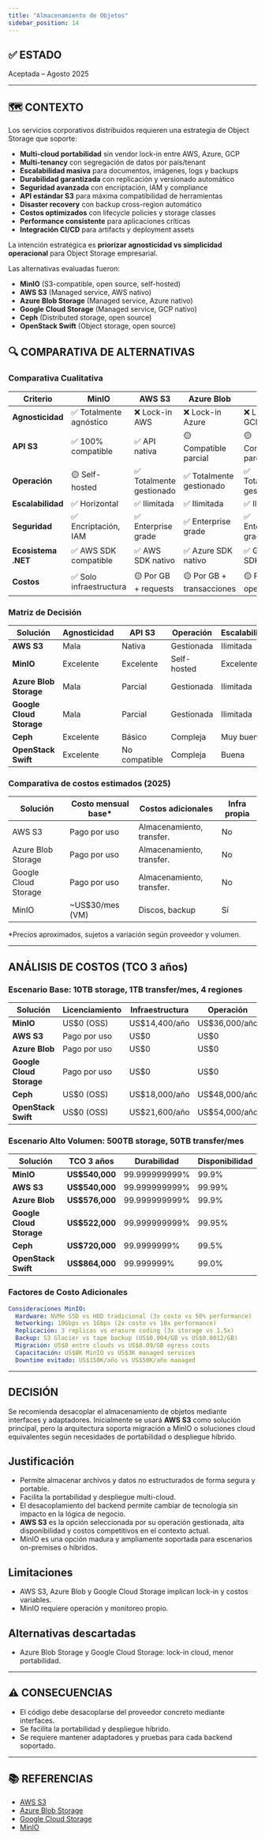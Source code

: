 ```yaml
---
title: "Almacenamiento de Objetos"
sidebar_position: 14
---
```


## ✅ ESTADO

Aceptada – Agosto 2025

---

## 🗺️ CONTEXTO

Los servicios corporativos distribuidos requieren una estrategia de Object Storage que soporte:

- **Multi-cloud portabilidad** sin vendor lock-in entre AWS, Azure, GCP
- **Multi-tenancy** con segregación de datos por país/tenant
- **Escalabilidad masiva** para documentos, imágenes, logs y backups
- **Durabilidad garantizada** con replicación y versionado automático
- **Seguridad avanzada** con encriptación, IAM y compliance
- **API estándar S3** para máxima compatibilidad de herramientas
- **Disaster recovery** con backup cross-region automático
- **Costos optimizados** con lifecycle policies y storage classes
- **Performance consistente** para aplicaciones críticas
- **Integración CI/CD** para artifacts y deployment assets

La intención estratégica es **priorizar agnosticidad vs simplicidad operacional** para Object Storage empresarial.

Las alternativas evaluadas fueron:

- **MinIO** (S3-compatible, open source, self-hosted)
- **AWS S3** (Managed service, AWS nativo)
- **Azure Blob Storage** (Managed service, Azure nativo)
- **Google Cloud Storage** (Managed service, GCP nativo)
- **Ceph** (Distributed storage, open source)
- **OpenStack Swift** (Object storage, open source)

## 🔍 COMPARATIVA DE ALTERNATIVAS

### Comparativa Cualitativa

| Criterio | MinIO | AWS S3 | Azure Blob | GCS | Ceph | Swift |
|----------|-------|--------|------------|-----|------|-------|
| **Agnosticidad** | ✅ Totalmente agnóstico | ❌ Lock-in AWS | ❌ Lock-in Azure | ❌ Lock-in GCP | ✅ Totalmente agnóstico | ✅ Agnóstico |
| **API S3** | ✅ 100% compatible | ✅ API nativa | 🟡 Compatible parcial | 🟡 Compatible parcial | 🟡 Compatible básico | ❌ No compatible |
| **Operación** | 🟡 Self-hosted | ✅ Totalmente gestionado | ✅ Totalmente gestionado | ✅ Totalmente gestionado | 🟡 Compleja gestión | 🟡 Compleja gestión |
| **Escalabilidad** | ✅ Horizontal | ✅ Ilimitada | ✅ Ilimitada | ✅ Ilimitada | ✅ Muy buena | ✅ Buena |
| **Seguridad** | ✅ Encriptación, IAM | ✅ Enterprise grade | ✅ Enterprise grade | ✅ Enterprise grade | 🟡 Básica | 🟡 Básica |
| **Ecosistema .NET** | ✅ AWS SDK compatible | ✅ AWS SDK nativo | ✅ Azure SDK nativo | ✅ Google SDK | 🟡 Clientes terceros | 🟡 Clientes limitados |
| **Costos** | ✅ Solo infraestructura | 🟡 Por GB + requests | 🟡 Por GB + transacciones | 🟡 Por GB + operaciones | ✅ Solo infraestructura | ✅ Solo infraestructura |

### Matriz de Decisión

| Solución | Agnosticidad | API S3 | Operación | Escalabilidad | Recomendación |
|----------|--------------|--------|-----------|---------------|---------------|
| **AWS S3** | Mala | Nativa | Gestionada | Ilimitada | ✅ **Seleccionada** |
| **MinIO** | Excelente | Excelente | Self-hosted | Excelente | 🟡 Alternativa |
| **Azure Blob Storage** | Mala | Parcial | Gestionada | Ilimitada | 🟡 Considerada |
| **Google Cloud Storage** | Mala | Parcial | Gestionada | Ilimitada | ❌ Descartada |
| **Ceph** | Excelente | Básico | Compleja | Muy buena | ❌ Descartada |
| **OpenStack Swift** | Excelente | No compatible | Compleja | Buena | ❌ Descartada |

### Comparativa de costos estimados (2025)

| Solución             | Costo mensual base* | Costos adicionales         | Infra propia |
|----------------------|---------------------|---------------------------|--------------|
| AWS S3               | Pago por uso        | Almacenamiento, transfer. | No           |
| Azure Blob Storage   | Pago por uso        | Almacenamiento, transfer. | No           |
| Google Cloud Storage | Pago por uso        | Almacenamiento, transfer. | No           |
| MinIO                | ~US$30/mes (VM)     | Discos, backup            | Sí           |

*Precios aproximados, sujetos a variación según proveedor y volumen.

---

## ANÁLISIS DE COSTOS (TCO 3 años)

### Escenario Base: 10TB storage, 1TB transfer/mes, 4 regiones

| Solución | Licenciamiento | Infraestructura | Operación | TCO 3 años |
|----------|----------------|-----------------|-----------|------------|
| **MinIO** | US$0 (OSS) | US$14,400/año | US$36,000/año | **US$151,200** |
| **AWS S3** | Pago por uso | US$0 | US$0 | **US$10,800/año** |
| **Azure Blob** | Pago por uso | US$0 | US$0 | **US$11,520/año** |
| **Google Cloud Storage** | Pago por uso | US$0 | US$0 | **US$10,440/año** |
| **Ceph** | US$0 (OSS) | US$18,000/año | US$48,000/año | **US$198,000** |
| **OpenStack Swift** | US$0 (OSS) | US$21,600/año | US$54,000/año | **US$226,800** |

### Escenario Alto Volumen: 500TB storage, 50TB transfer/mes

| Solución | TCO 3 años | Durabilidad | Disponibilidad |
|----------|------------|-------------|----------------|
| **MinIO** | **US$540,000** | 99.999999999% | 99.9% |
| **AWS S3** | **US$540,000** | 99.999999999% | 99.99% |
| **Azure Blob** | **US$576,000** | 99.999999999% | 99.9% |
| **Google Cloud Storage** | **US$522,000** | 99.999999999% | 99.95% |
| **Ceph** | **US$720,000** | 99.9999999% | 99.5% |
| **OpenStack Swift** | **US$864,000** | 99.999999% | 99.0% |

### Factores de Costo Adicionales

```yaml
Consideraciones MinIO:
  Hardware: NVMe SSD vs HDD tradicional (3x costo vs 50% performance)
  Networking: 10Gbps vs 1Gbps (2x costo vs 10x performance)
  Replicación: 3 replicas vs erasure coding (3x storage vs 1.5x)
  Backup: S3 Glacier vs tape backup (US$0.004/GB vs US$0.0012/GB)
  Migración: US$0 entre clouds vs US$0.09/GB egress costs
  Capacitación: US$8K MinIO vs US$3K managed services
  Downtime evitado: US$150K/año vs US$50K/año managed
```

---

## DECISIÓN

Se recomienda desacoplar el almacenamiento de objetos mediante interfaces y adaptadores. Inicialmente se usará **AWS S3** como solución principal, pero la arquitectura soporta migración a MinIO o soluciones cloud equivalentes según necesidades de portabilidad o despliegue híbrido.

## Justificación

- Permite almacenar archivos y datos no estructurados de forma segura y portable.
- Facilita la portabilidad y despliegue multi-cloud.
- El desacoplamiento del backend permite cambiar de tecnología sin impacto en la lógica de negocio.
- **AWS S3** es la opción seleccionada por su operación gestionada, alta disponibilidad y costos competitivos en el contexto actual.
- MinIO es una opción madura y ampliamente soportada para escenarios on-premises o híbridos.

## Limitaciones

- AWS S3, Azure Blob y Google Cloud Storage implican lock-in y costos variables.
- MinIO requiere operación y monitoreo propio.

## Alternativas descartadas

- Azure Blob Storage y Google Cloud Storage: lock-in cloud, menor portabilidad.

---

## ⚠️ CONSECUENCIAS

- El código debe desacoplarse del proveedor concreto mediante interfaces.
- Se facilita la portabilidad y despliegue híbrido.
- Se requiere mantener adaptadores y pruebas para cada backend soportado.

---

## 📚 REFERENCIAS

- [AWS S3](https://aws.amazon.com/s3/)
- [Azure Blob Storage](https://azure.microsoft.com/en-us/services/storage/blobs/)
- [Google Cloud Storage](https://cloud.google.com/storage)
- [MinIO](https://min.io/)
